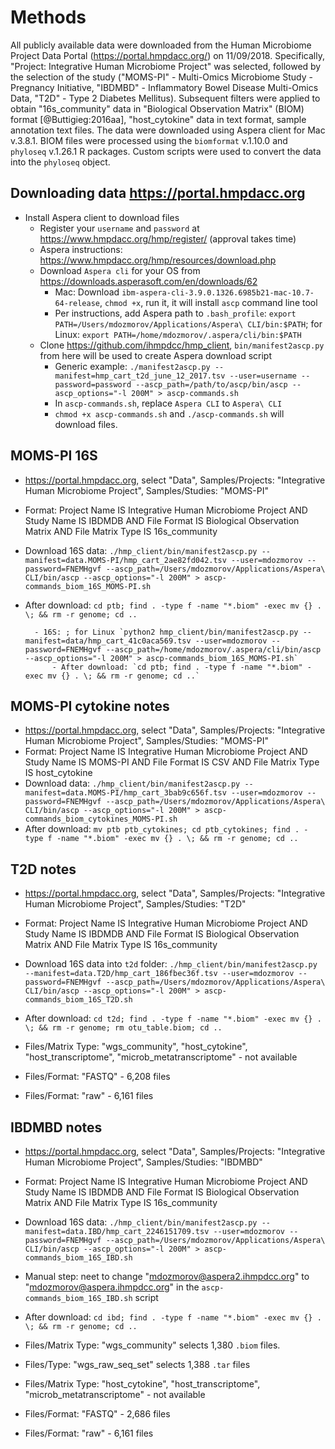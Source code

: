 # Methods

All publicly available data were downloaded from the Human Microbiome Project Data Portal (https://portal.hmpdacc.org/) on 11/09/2018. Specifically, "Project: Integrative Human Microbiome Project" was selected, followed by the selection of the study ("MOMS-PI" - Multi-Omics Microbiome Study - Pregnancy Initiative, "IBDMBD" - Inflammatory Bowel Disease Multi-Omics Data, "T2D" - Type 2 Diabetes Mellitus). Subsequent filters were applied to obtain "16s_community" data in "Biological Observation Matrix" (BIOM) format [@Buttigieg:2016aa], "host_cytokine" data in text format, sample annotation text files. The data were downloaded using Aspera client for Mac v.3.8.1. BIOM files were processed using the `biomformat` v.1.10.0 and `phyloseq` v.1.26.1 R packages. Custom scripts were used to convert the data into the `phyloseq` object.

## Downloading data https://portal.hmpdacc.org

- Install Aspera client to download files
    - Register your `username` and `password` at https://www.hmpdacc.org/hmp/register/ (approval takes time)
    - Aspera instructions: https://www.hmpdacc.org/hmp/resources/download.php
    - Download `Aspera cli` for your OS from https://downloads.asperasoft.com/en/downloads/62
        - Mac: Download `ibm-aspera-cli-3.9.0.1326.6985b21-mac-10.7-64-release`, `chmod +x`, run it, it will install `ascp` command line tool
        - Per instructions, add Aspera path to `.bash_profile`: `export PATH=/Users/mdozmorov/Applications/Aspera\ CLI/bin:$PATH`; for Linux: `export PATH=/home/mdozmorov/.aspera/cli/bin:$PATH`
    - Clone https://github.com/ihmpdcc/hmp_client, `bin/manifest2ascp.py` from here will be used to create Aspera download script
        - Generic example: `./manifest2ascp.py --manifest=hmp_cart_t2d_june_12_2017.tsv --user=username --password=password --ascp_path=/path/to/ascp/bin/ascp --ascp_options="-l 200M" > ascp-commands.sh`
        - In `ascp-commands.sh`, replace `Aspera CLI` to `Aspera\ CLI`
        - `chmod +x ascp-commands.sh` and `./ascp-commands.sh` will download files.
        
## MOMS-PI 16S

- https://portal.hmpdacc.org, select "Data", Samples/Projects: "Integrative Human Microbiome Project", Samples/Studies: "MOMS-PI"
- Format: Project Name IS Integrative Human Microbiome Project  AND Study Name IS IBDMDB  AND File Format IS Biological Observation Matrix  AND File Matrix Type IS 16s_community
- Download 16S data: `./hmp_client/bin/manifest2ascp.py --manifest=data.MOMS-PI/hmp_cart_2ae82fd042.tsv --user=mdozmorov --password=FNEMHgvf --ascp_path=/Users/mdozmorov/Applications/Aspera\ CLI/bin/ascp --ascp_options="-l 200M" > ascp-commands_biom_16S_MOMS-PI.sh`
- After download: `cd ptb; find . -type f -name "*.biom" -exec mv {} . \; && rm -r genome; cd ..`


        - 16S: ; for Linux `python2 hmp_client/bin/manifest2ascp.py --manifest=data/hmp_cart_41c0aca569.tsv --user=mdozmorov --password=FNEMHgvf --ascp_path=/home/mdozmorov/.aspera/cli/bin/ascp --ascp_options="-l 200M" > ascp-commands_biom_16S_MOMS-PI.sh`
            - After download: `cd ptb; find . -type f -name "*.biom" -exec mv {} . \; && rm -r genome; cd ..`

## MOMS-PI cytokine notes

- https://portal.hmpdacc.org, select "Data", Samples/Projects: "Integrative Human Microbiome Project", Samples/Studies: "MOMS-PI"
- Format: Project Name IS Integrative Human Microbiome Project  AND Study Name IS MOMS-PI  AND File Format IS CSV  AND File Matrix Type IS host_cytokine 
- Download data: `./hmp_client/bin/manifest2ascp.py --manifest=data.MOMS-PI/hmp_cart_3bab9c656f.tsv --user=mdozmorov --password=FNEMHgvf --ascp_path=/Users/mdozmorov/Applications/Aspera\ CLI/bin/ascp --ascp_options="-l 200M" > ascp-commands_biom_cytokines_MOMS-PI.sh`
- After download: `mv ptb ptb_cytokines; cd ptb_cytokines; find . -type f -name "*.biom" -exec mv {} . \; && rm -r genome; cd ..`

## T2D notes

- https://portal.hmpdacc.org, select "Data", Samples/Projects: "Integrative Human Microbiome Project", Samples/Studies: "T2D"
- Format: Project Name IS Integrative Human Microbiome Project  AND Study Name IS IBDMDB  AND File Format IS Biological Observation Matrix  AND File Matrix Type IS 16s_community 
- Download 16S data into `t2d` folder: `./hmp_client/bin/manifest2ascp.py --manifest=data.T2D/hmp_cart_186fbec36f.tsv --user=mdozmorov --password=FNEMHgvf --ascp_path=/Users/mdozmorov/Applications/Aspera\ CLI/bin/ascp --ascp_options="-l 200M" > ascp-commands_biom_16S_T2D.sh`
- After download: `cd t2d; find . -type f -name "*.biom" -exec mv {} . \; && rm -r genome; rm otu_table.biom; cd ..`

- Files/Matrix Type: "wgs_community", "host_cytokine", "host_transcriptome", "microb_metatranscriptome" - not available
- Files/Format: "FASTQ" - 6,208 files
- Files/Format: "raw" - 6,161 files

## IBDMBD notes

- https://portal.hmpdacc.org, select "Data", Samples/Projects: "Integrative Human Microbiome Project", Samples/Studies: "IBDMBD"
- Format: Project Name IS Integrative Human Microbiome Project  AND Study Name IS IBDMDB  AND File Format IS Biological Observation Matrix  AND File Matrix Type IS 16s_community
- Download 16S data: `./hmp_client/bin/manifest2ascp.py --manifest=data.IBD/hmp_cart_2246151709.tsv --user=mdozmorov --password=FNEMHgvf --ascp_path=/Users/mdozmorov/Applications/Aspera\ CLI/bin/ascp --ascp_options="-l 200M" > ascp-commands_biom_16S_IBD.sh`
- Manual step: neet to change "mdozmorov@aspera2.ihmpdcc.org" to "mdozmorov@aspera.ihmpdcc.org" in the `ascp-commands_biom_16S_IBD.sh` script
- After download: `cd ibd; find . -type f -name "*.biom" -exec mv {} . \; && rm -r genome; cd ..`

- Files/Matrix Type: "wgs_community" selects 1,380 `.biom` files. 
- Files/Type: "wgs_raw_seq_set" selects 1,388 `.tar` files
- Files/Matrix Type: "host_cytokine", "host_transcriptome", "microb_metatranscriptome" - not available
- Files/Format: "FASTQ" - 2,686 files
- Files/Format: "raw" - 6,161 files

